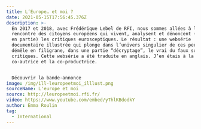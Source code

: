 ```yaml
---
title: L’Europe… et moi ?
date: 2021-05-15T17:56:45.376Z
description: >-
  En 2017 et 2018, avec Frédérique Lebel de RFI, nous sommes allées à la
  rencontre des citoyens européens qui vivent, analysent et dénoncent (parfois
  en partie) les critiques eurosceptiques. Le résultat : une websérie
  documentaire illustrée qui plonge dans l’univers singulier de ces personnes et
  démêle en filigrane, dans une partie “décryptage”, le vrai du faux sur ces
  critiques. Cette websérie a été traduite en anglais. J’en étais à la fois la
  co-autrice et la co-productrice.


  Découvrir la bande-annonce
image: /img/ill-leuropeetmoi_illlust.png
sourceName: L'europe et moi 
source: http://leuropeetmoi.rfi.fr/
video: https://www.youtube.com/embed/yThlKBdodkY
author: Emma Roulin
tag:
  - International
---
```


